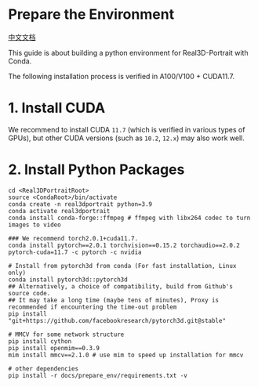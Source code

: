 # Prepare the Environment
[中文文档](./install_guide-zh.md)

This guide is about building a python environment for Real3D-Portrait with Conda.

The following installation process is verified in A100/V100 + CUDA11.7.


# 1. Install CUDA
 We recommend to install CUDA `11.7` (which is verified in various types of GPUs), but other CUDA versions (such as `10.2`, `12.x`) may also work well. 

# 2. Install Python Packages
```
cd <Real3DPortraitRoot>
source <CondaRoot>/bin/activate
conda create -n real3dportrait python=3.9
conda activate real3dportrait
conda install conda-forge::ffmpeg # ffmpeg with libx264 codec to turn images to video

### We recommend torch2.0.1+cuda11.7. 
conda install pytorch==2.0.1 torchvision==0.15.2 torchaudio==2.0.2 pytorch-cuda=11.7 -c pytorch -c nvidia

# Install from pytorch3d from conda (For fast installation, Linux only)
conda install pytorch3d::pytorch3d
## Alternatively, a choice of compatibility, build from Github's source code. 
## It may take a long time (maybe tens of minutes), Proxy is recommended if encountering the time-out problem
pip install "git+https://github.com/facebookresearch/pytorch3d.git@stable"

# MMCV for some network structure
pip install cython
pip install openmim==0.3.9
mim install mmcv==2.1.0 # use mim to speed up installation for mmcv

# other dependencies
pip install -r docs/prepare_env/requirements.txt -v

```
